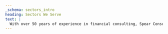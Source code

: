 ```yaml
---
_schema: sectors_intro
heading: Sectors We Serve
text: |
  With over 50 years of experience in financial consulting, Spear Consultants has developed expertise across a wide range of project types. While our roots are in golf course financing, our knowledge and capabilities extend to many sectors where specialized funding solutions make the difference between concept and completion.
---
```

